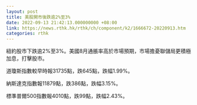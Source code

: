 ```yaml
---
layout: post
title: 美股開市後跌逾2%至3%
date: 2022-09-13 21:42:13.000000000 +08:00
link: https://news.rthk.hk/rthk/ch/component/k2/1666672-20220913.htm
categories: rthk
---
```


紐約股市下跌逾2%至3%。美國8月通脹率高於市場預期，市場擔憂聯儲局更積極加息，打擊股市。

道瓊斯指數較早時報31735點，跌645點，跌幅1.99%。

納斯達克指數報11879點，跌386點，跌幅3.15%。

標準普爾500指數報4010點，跌99點，跌幅2.43%。
